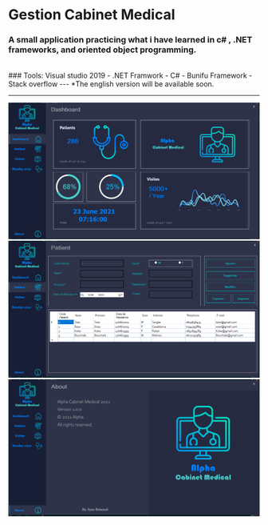 # Gestion Cabinet Medical

### A small application practicing what i have learned in c# , .NET frameworks, and oriented object programming.<br/>
<br/>
### Tools:
Visual studio 2019 - .NET Framwork - C# - Bunifu Framework - Stack overflow
---
*The english version will be available soon.

---
![](https://github.com/ilyasbelaoud/gestion-cabinet-medical/blob/master/images/1.PNG)
![](https://github.com/ilyasbelaoud/gestion-cabinet-medical/blob/master/images/2.PNG)
![](https://github.com/ilyasbelaoud/gestion-cabinet-medical/blob/master/images/3.PNG)



